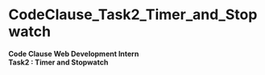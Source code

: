 # CodeClause_Task2_Timer_and_Stopwatch
<b> Code Clause Web Development Intern </b><br>
<b>Task2 : Timer and Stopwatch</b>
